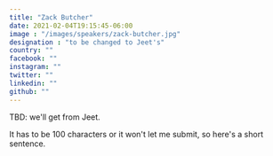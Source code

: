 ```yaml
---
title: "Zack Butcher"
date: 2021-02-04T19:15:45-06:00
image : "/images/speakers/zack-butcher.jpg"
designation : "to be changed to Jeet's"
country: ""
facebook: ""
instagram: ""
twitter: ""
linkedin: ""
github: ""
---
```


TBD: we'll get from Jeet.
 
It has to be 100 characters or it won't let me submit, so here's a short sentence.
